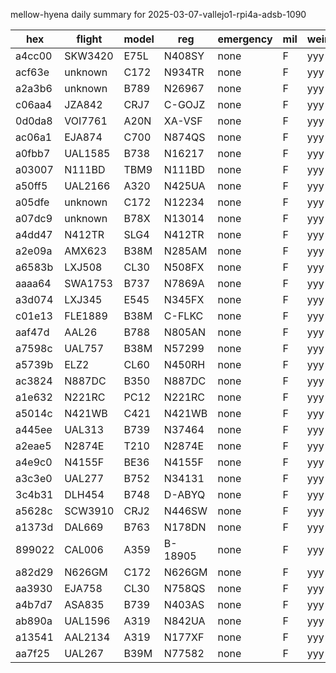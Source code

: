 mellow-hyena daily summary for 2025-03-07-vallejo1-rpi4a-adsb-1090

|hex|flight|model|reg|emergency|mil|weirdo|
|--|--|--|--|--|--|--|
|a4cc00|SKW3420|E75L|N408SY|none|F|yyy|
|acf63e|unknown|C172|N934TR|none|F|yyy|
|a2a3b6|unknown|B789|N26967|none|F|yyy|
|c06aa4|JZA842|CRJ7|C-GOJZ|none|F|yyy|
|0d0da8|VOI7761|A20N|XA-VSF|none|F|yyy|
|ac06a1|EJA874|C700|N874QS|none|F|yyy|
|a0fbb7|UAL1585|B738|N16217|none|F|yyy|
|a03007|N111BD|TBM9|N111BD|none|F|yyy|
|a50ff5|UAL2166|A320|N425UA|none|F|yyy|
|a05dfe|unknown|C172|N12234|none|F|yyy|
|a07dc9|unknown|B78X|N13014|none|F|yyy|
|a4dd47|N412TR|SLG4|N412TR|none|F|yyy|
|a2e09a|AMX623|B38M|N285AM|none|F|yyy|
|a6583b|LXJ508|CL30|N508FX|none|F|yyy|
|aaaa64|SWA1753|B737|N7869A|none|F|yyy|
|a3d074|LXJ345|E545|N345FX|none|F|yyy|
|c01e13|FLE1889|B38M|C-FLKC|none|F|yyy|
|aaf47d|AAL26|B788|N805AN|none|F|yyy|
|a7598c|UAL757|B38M|N57299|none|F|yyy|
|a5739b|ELZ2|CL60|N450RH|none|F|yyy|
|ac3824|N887DC|B350|N887DC|none|F|yyy|
|a1e632|N221RC|PC12|N221RC|none|F|yyy|
|a5014c|N421WB|C421|N421WB|none|F|yyy|
|a445ee|UAL313|B739|N37464|none|F|yyy|
|a2eae5|N2874E|T210|N2874E|none|F|yyy|
|a4e9c0|N4155F|BE36|N4155F|none|F|yyy|
|a3c3e0|UAL277|B752|N34131|none|F|yyy|
|3c4b31|DLH454|B748|D-ABYQ|none|F|yyy|
|a5628c|SCW3910|CRJ2|N446SW|none|F|yyy|
|a1373d|DAL669|B763|N178DN|none|F|yyy|
|899022|CAL006|A359|B-18905|none|F|yyy|
|a82d29|N626GM|C172|N626GM|none|F|yyy|
|aa3930|EJA758|CL30|N758QS|none|F|yyy|
|a4b7d7|ASA835|B739|N403AS|none|F|yyy|
|ab890a|UAL1596|A319|N842UA|none|F|yyy|
|a13541|AAL2134|A319|N177XF|none|F|yyy|
|aa7f25|UAL267|B39M|N77582|none|F|yyy|
